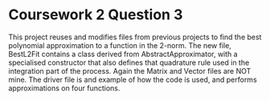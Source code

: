 # Coursework 2 Question 3
This project reuses and modifies files from previous projects to find the best polynomial approximation to a function in the 2-norm.
The new file, BestL2Fit contains a class derived from AbstractApproximator, with a specialised constructor that also defines that quadrature rule used in the integration part of the process.
Again the Matrix and Vector files are NOT mine.
The driver file is and example of how the code is used, and performs approximations on four functions.
